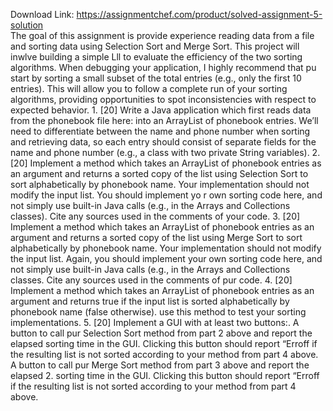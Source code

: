 Download Link: https://assignmentchef.com/product/solved-assignment-5-solution
<br>
The goal of this assignment is provide experience reading data from a file and sorting data using Selection Sort and Merge Sort. This project will inwlve building a simple Lll to evaluate the efficiency of the two sorting algorithms. When debugging your application, I highly recommend that pu start by sorting a small subset of the total entries (e.g., only the first 10 entries). This will allow you to follow a complete run of your sorting algorithms, providing opportunities to spot inconsistencies with respect to expected behavior. 1. [20] Write a Java application which first reads data from the phonebook file here: into an ArrayList of phonebook entries. We’ll need to differentiate between the name and phone number when sorting and retrieving data, so each entry should consist of separate fields for the name and phone number (e.g., a class with two private String variables). 2. [20] Implement a method which takes an ArrayList of phonebook entries as an argument and returns a sorted copy of the list using Selection Sort to sort alphabetically by phonebook name. Your implementation should not modify the input list. You should implement yo r own sorting code here, and not simply use built-in Java calls (e.g., in the Arrays and Collections classes). Cite any sources used in the comments of your code. 3. [20] Implement a method which takes an ArrayList of phonebook entries as an argument and returns a sorted copy of the list using Merge Sort to sort alphabetically by phonebook name. Your implementation should not modify the input list. Again, you should implement your own sorting code here, and not simply use built-in Java calls (e.g., in the Arrays and Collections classes. Cite any sources used in the comments of pur code. 4. [20] Implement a method which takes an ArrayList of phonebook entries as an argument and returns true if the input list is sorted alphabetically by phonebook name (false otherwise). use this method to test your sorting implementations. 5. [20] Implement a GUI with at least two buttons:. A button to call pur Selection Sort method from part 2 above and report the elapsed sorting time in the GUI. Clicking this button should report “Erroff if the resulting list is not sorted according to your method from part 4 above. A button to call pur Merge Sort method from part 3 above and report the elapsed 2. sorting time in the GUI. Clicking this button should report “Erroff if the resulting list is not sorted according to your method from part 4 above.